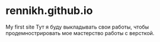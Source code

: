 # rennikh.github.io
My first site
Тут я буду выкладывать свои работы, чтобы продемнострировать мое мастерство работы с версткой.
